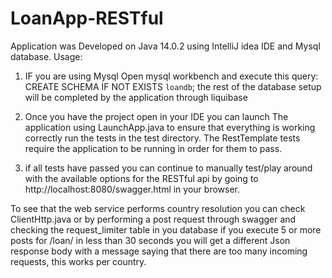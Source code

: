 # LoanApp-RESTful
Application was Developed on Java 14.0.2 using IntelliJ idea IDE and Mysql database.
Usage:
1. IF you are using Mysql Open mysql workbench and execute this query: CREATE SCHEMA IF NOT EXISTS `loandb`; 
the rest of the database setup will be completed by the application through liquibase 

2. Once you have the project open in your IDE you can launch The application using LaunchApp.java to ensure 
that everything is working correctly run the tests in the test directory.
The RestTemplate tests require the application to be running in order for them to pass.

3. if all tests have passed you can continue to manually test/play around with the available options for 
the RESTful api by going to http://localhost:8080/swagger.html in your browser.

To see that the web service performs country resolution you can check ClientHttp.java 
or by performing a post request through swagger and checking the request_limiter table in you database
if you execute 5 or more posts for /loan/ in less than 30 seconds you will get a different Json response body
with a message saying that there are too many incoming requests, this works per country.
